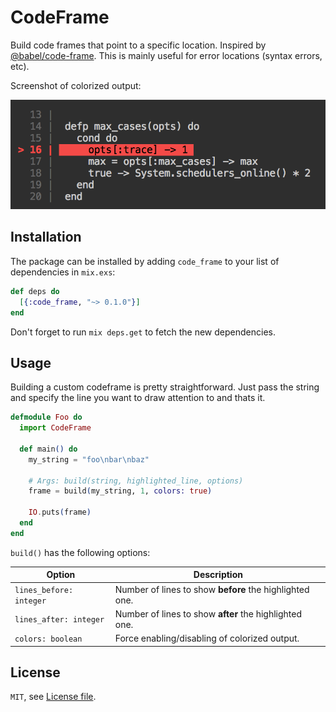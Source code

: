 # CodeFrame

Build code frames that point to a specific location. Inspired by [@babel/code-frame](https://github.com/babel/babel/tree/master/packages/babel-code-frame). This is
mainly useful for error locations (syntax errors, etc).

Screenshot of colorized output:

![Picture of the code frame](./screenshot.png)

## Installation

The package can be installed by adding `code_frame` to your list of
 dependencies in `mix.exs`:

```elixir
def deps do
  [{:code_frame, "~> 0.1.0"}]
end
```

Don't forget to run `mix deps.get` to fetch the new dependencies.

## Usage

Building a custom codeframe is pretty straightforward. Just pass the string and
specify the line you want to draw attention to and thats it.

```elixir
defmodule Foo do
  import CodeFrame

  def main() do
    my_string = "foo\nbar\nbaz"

    # Args: build(string, highlighted_line, options)
    frame = build(my_string, 1, colors: true)

    IO.puts(frame)
  end
end
```

`build()` has the following options:

| Option | Description |
|---|---|
| `lines_before: integer` | Number of lines to show **before** the highlighted one. |
| `lines_after: integer` | Number of lines to show **after** the highlighted one. |
| `colors: boolean` | Force enabling/disabling of colorized output. |

## License

`MIT`, see [License file](./LICENSE.md).
